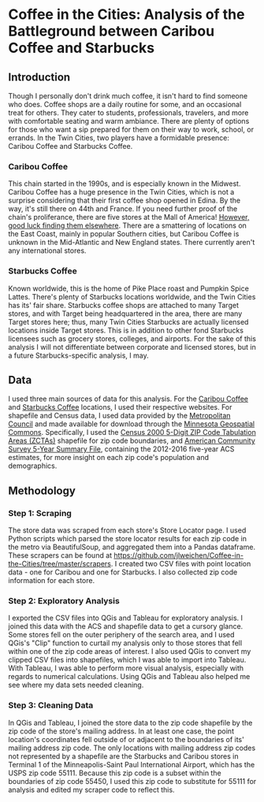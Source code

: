 # Coffee in the Cities: Analysis of the Battleground between Caribou Coffee and Starbucks

## Introduction
Though I personally don't drink much coffee, it isn't hard to find someone who does. Coffee shops are a daily routine for some, and an occasional treat for others. They cater to students, professionals, travelers, and more with comfortable seating and warm ambiance. There are plenty of options for those who want a sip prepared for them on their way to work, school, or errands. In the Twin Cities, two players have a formidable presence: Caribou Coffee and Starbucks Coffee.

### Caribou Coffee
This chain started in the 1990s, and is especially known in the Midwest. Caribou Coffee has a huge presence in the Twin Cities, which is not a surprise considering that their first coffee shop opened in Edina. By the way, it's still there on 44th and France.
If you need further proof of the chain's proliferance, there are five stores at the Mall of America! <a href= "https://locations.cariboucoffee.com/us">However, good luck finding them elsewhere</a>. There are a smattering of locations on the East Coast, mainly in popular Southern cities, but Caribou Coffee is unknown in the Mid-Atlantic and New England states. There currently aren't any international stores.

### Starbucks Coffee
Known worldwide, this is the home of Pike Place roast and Pumpkin Spice Lattes. There's plenty of Starbucks locations worldwide, and the Twin Cities has its' fair share.
Starbucks coffee shops are attached to many Target stores, and with Target being headquartered in the area, there are many Target stores here; thus, many Twin Cities Starbucks are actually licensed locations inside Target stores. This is in addition to other fond Starbucks licensees such as grocery stores, colleges, and airports. For the sake of this analysis I will not differentiate between corporate and licensed stores, but in a future Starbucks-specific analysis, I may.

## Data
I used three main sources of data for this analysis. For the <a href = 'https://locations.cariboucoffee.com/'>Caribou Coffee</a> and <a href ='https://www.starbucks.com/store-locator'>Starbucks Coffee</a> locations, I used their respective websites. For shapefile and Census data, I used data provided by the <a href='https://metrocouncil.org/Data-and-Maps.aspx'>Metropolitan Council</a> and made available for download through the <a href='https://gisdata.mn.gov'>Minnesota Geospatial Commons</a>. Specifically, I used the <a href = 'https://gisdata.mn.gov/dataset/us-mn-state-metc-society-census2000tiger-zcta'>Census 2000 5-Digit ZIP Code Tabulation Areas (ZCTAs)</a> shapefile for zip code boundaries, and <a href = 'https://gisdata.mn.gov/dataset/us-mn-state-metc-society-census-acs'>American Community Survey 5-Year Summary File</a>, containing the 2012-2016 five-year ACS estimates, for more insight on each zip code's population and demographics.

## Methodology

### Step 1: Scraping
The store data was scraped from each store's Store Locator page. I used Python scripts which parsed the store locator results for each zip code in the metro via BeautifulSoup, and aggregated them into a Pandas dataframe. These scrapers can be found at https://github.com/jlweichen/Coffee-in-the-Cities/tree/master/scrapers. I created two CSV files with point location data - one for Caribou and one for Starbucks. I also collected zip code information for each store.

### Step 2: Exploratory Analysis
I exported the CSV files into QGis and Tableau for exploratory analysis. I joined this data with the ACS and shapefile data to get a cursory glance. Some stores fell on the outer periphery of the search area, and I used QGis's "Clip" function to curtail my analysis only to those stores that fell within one of the zip code areas of interest. I also used QGis to convert my clipped CSV files into shapefiles, which I was able to import into Tableau. With Tableau, I was able to perform more visual analysis, especially with regards to numerical calculations. Using QGis and Tableau also helped me see where my data sets needed cleaning.

### Step 3: Cleaning Data
In QGis and Tableau, I joined the store data to the zip code shapefile by the zip code of the store's mailing address. In at least one case, the point location's coordinates fell outside of or adjacent to the boundaries of its' mailing address zip code. The only locations with mailing address zip codes not represented by a shapefile are the Starbucks and Caribou stores in Terminal 1 of the Minneapolis-Saint Paul International Airport, which has the USPS zip code 55111. Because this zip code is a subset within the boundaries of zip code 55450, I used this zip code to substitute for 55111 for analysis and edited my scraper code to reflect this.
